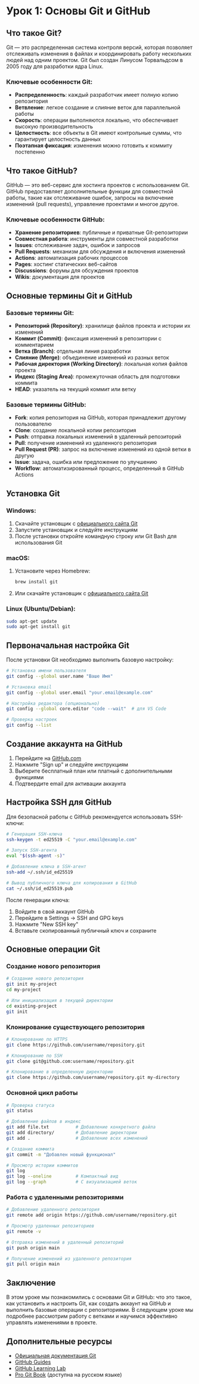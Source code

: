 # Урок 1: Основы Git и GitHub

## Что такое Git?

Git — это распределенная система контроля версий, которая позволяет отслеживать изменения в файлах и координировать работу нескольких людей над одним проектом. Git был создан Линусом Торвальдсом в 2005 году для разработки ядра Linux.

### Ключевые особенности Git:

- **Распределенность**: каждый разработчик имеет полную копию репозитория
- **Ветвление**: легкое создание и слияние веток для параллельной работы
- **Скорость**: операции выполняются локально, что обеспечивает высокую производительность
- **Целостность**: все объекты в Git имеют контрольные суммы, что гарантирует целостность данных
- **Поэтапная фиксация**: изменения можно готовить к коммиту постепенно

## Что такое GitHub?

GitHub — это веб-сервис для хостинга проектов с использованием Git. GitHub предоставляет дополнительные функции для совместной работы, такие как отслеживание ошибок, запросы на включение изменений (pull requests), управление проектами и многое другое.

### Ключевые особенности GitHub:

- **Хранение репозиториев**: публичные и приватные Git-репозитории
- **Совместная работа**: инструменты для совместной разработки
- **Issues**: отслеживание задач, ошибок и запросов
- **Pull Requests**: механизм для обсуждения и включения изменений
- **Actions**: автоматизация рабочих процессов
- **Pages**: хостинг статических веб-сайтов
- **Discussions**: форумы для обсуждения проектов
- **Wikis**: документация для проектов

## Основные термины Git и GitHub

### Базовые термины Git:

- **Репозиторий (Repository)**: хранилище файлов проекта и истории их изменений
- **Коммит (Commit)**: фиксация изменений в репозитории с комментарием
- **Ветка (Branch)**: отдельная линия разработки
- **Слияние (Merge)**: объединение изменений из разных веток
- **Рабочая директория (Working Directory)**: локальная копия файлов проекта
- **Индекс (Staging Area)**: промежуточная область для подготовки коммита
- **HEAD**: указатель на текущий коммит или ветку

### Базовые термины GitHub:

- **Fork**: копия репозитория на GitHub, которая принадлежит другому пользователю
- **Clone**: создание локальной копии репозитория
- **Push**: отправка локальных изменений в удаленный репозиторий
- **Pull**: получение изменений из удаленного репозитория
- **Pull Request (PR)**: запрос на включение изменений из одной ветки в другую
- **Issue**: задача, ошибка или предложение по улучшению
- **Workflow**: автоматизированный процесс, определенный в GitHub Actions

## Установка Git

### Windows:

1. Скачайте установщик с [официального сайта Git](https://git-scm.com/download/win)
2. Запустите установщик и следуйте инструкциям
3. После установки откройте командную строку или Git Bash для использования Git

### macOS:

1. Установите через Homebrew:
   ```bash
   brew install git
   ```
2. Или скачайте установщик с [официального сайта Git](https://git-scm.com/download/mac)

### Linux (Ubuntu/Debian):

```bash
sudo apt-get update
sudo apt-get install git
```

## Первоначальная настройка Git

После установки Git необходимо выполнить базовую настройку:

```bash
# Установка имени пользователя
git config --global user.name "Ваше Имя"

# Установка email
git config --global user.email "your.email@example.com"

# Настройка редактора (опционально)
git config --global core.editor "code --wait"  # для VS Code

# Проверка настроек
git config --list
```

## Создание аккаунта на GitHub

1. Перейдите на [GitHub.com](https://github.com)
2. Нажмите "Sign up" и следуйте инструкциям
3. Выберите бесплатный план или платный с дополнительными функциями
4. Подтвердите email для активации аккаунта

## Настройка SSH для GitHub

Для безопасной работы с GitHub рекомендуется использовать SSH-ключи:

```bash
# Генерация SSH-ключа
ssh-keygen -t ed25519 -C "your.email@example.com"

# Запуск SSH-агента
eval "$(ssh-agent -s)"

# Добавление ключа в SSH-агент
ssh-add ~/.ssh/id_ed25519

# Вывод публичного ключа для копирования в GitHub
cat ~/.ssh/id_ed25519.pub
```

После генерации ключа:
1. Войдите в свой аккаунт GitHub
2. Перейдите в Settings → SSH and GPG keys
3. Нажмите "New SSH key"
4. Вставьте скопированный публичный ключ и сохраните

## Основные операции Git

### Создание нового репозитория

```bash
# Создание нового репозитория
git init my-project
cd my-project

# Или инициализация в текущей директории
cd existing-project
git init
```

### Клонирование существующего репозитория

```bash
# Клонирование по HTTPS
git clone https://github.com/username/repository.git

# Клонирование по SSH
git clone git@github.com:username/repository.git

# Клонирование в определенную директорию
git clone https://github.com/username/repository.git my-directory
```

### Основной цикл работы

```bash
# Проверка статуса
git status

# Добавление файлов в индекс
git add file.txt          # Добавление конкретного файла
git add directory/        # Добавление директории
git add .                 # Добавление всех изменений

# Создание коммита
git commit -m "Добавлен новый функционал"

# Просмотр истории коммитов
git log
git log --oneline         # Компактный вид
git log --graph           # С визуализацией веток
```

### Работа с удаленными репозиториями

```bash
# Добавление удаленного репозитория
git remote add origin https://github.com/username/repository.git

# Просмотр удаленных репозиториев
git remote -v

# Отправка изменений в удаленный репозиторий
git push origin main

# Получение изменений из удаленного репозитория
git pull origin main
```

## Заключение

В этом уроке мы познакомились с основами Git и GitHub: что это такое, как установить и настроить Git, как создать аккаунт на GitHub и выполнить базовые операции с репозиториями. В следующем уроке мы подробнее рассмотрим работу с ветками и научимся эффективно управлять изменениями в проекте.

## Дополнительные ресурсы

- [Официальная документация Git](https://git-scm.com/doc)
- [GitHub Guides](https://guides.github.com/)
- [GitHub Learning Lab](https://lab.github.com/)
- [Pro Git Book](https://git-scm.com/book/ru/v2) (доступна на русском языке) 